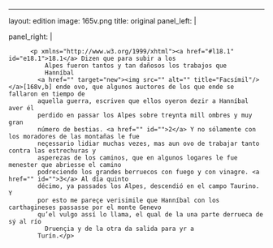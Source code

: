 <?xml version="1.0" encoding="UTF-8"?>
---
layout: edition
image: 165v.png 
title: original 
panel_left: | 

panel_right: |  
            
          <p xmlns="http://www.w3.org/1999/xhtml"><a href="#l18.1" id="e18.1">18.1</a> Dizen que para subir a los
              Alpes fueron tantos y tan dañosos los trabajos que
              Hanníbal
            <a href="" target="new"><img src="" alt="" title="Facsímil"/></a>[168v,b] ende ovo, que algunos auctores de los que ende se fallaron en tiempo de
            aquella guerra, escriven que ellos oyeron dezir a Hanníbal aver él
            perdido en passar los Alpes sobre treynta mill ombres y muy gran
            número de bestias. <a href="" id="">2</a> Y no sólamente con los moradores de las montañas le fue
            neçessario lidiar muchas vezes, mas aun ovo de trabajar tanto contra las estrechuras y
            asperezas de los caminos, que en algunos logares le fue menester que abriesse el camino
            podreciendo los grandes berruecos con fuego y con vinagre. <a href="" id="">3</a> Al día quinto
            décimo, ya passados los Alpes, descendió en el campo Taurino. Y
            por esto me pareçe verisimile que Hanníbal con los carthagineses passasse por el monte Genevo
            qu’el vulgo assí lo llama, el qual de la una parte derrueca de sý al río
              Druençia y de la otra da salida para yr a
            Turín.</p>
        